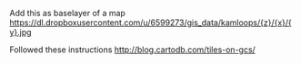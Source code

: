 Add this as baselayer of a map https://dl.dropboxusercontent.com/u/6599273/gis_data/kamloops/{z}/{x}/{y}.jpg

Followed these instructions http://blog.cartodb.com/tiles-on-gcs/
